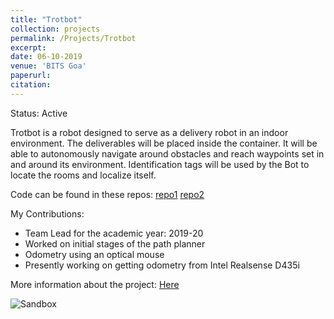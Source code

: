 ```yaml
---
title: "Trotbot"
collection: projects
permalink: /Projects/Trotbot
excerpt: 
date: 06-10-2019
venue: 'BITS Goa'
paperurl: 
citation: 
---
```


Status: Active


Trotbot is a robot designed to serve as a delivery robot in an indoor environment. 
The deliverables will be placed inside the container. It will be able to autonomously navigate around obstacles and reach
waypoints set in and around its environment.
Identification tags will be used by the Bot to locate the rooms and localize itself.

Code can be found in these repos: [repo1](https://github.com/ERC-BPGC/Trotbot)
[repo2](https://github.com/MihirDharmadhikari/ses_nav_stack) 


My Contributions:
- Team Lead for the academic year: 2019-20
- Worked on initial stages of the path planner
- Odometry using an optical mouse
- Presently working on getting odometry from Intel Realsense D435i

More information about the project: [Here](https://www.facebook.com/SandboxBPGC/posts/2620447454841534)


![](https://raw.githubusercontent.com/hardesh/hardesh.github.io/master/_projects/images/trotbot_1.jpg "Sandbox")